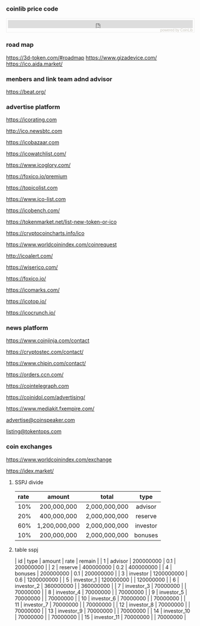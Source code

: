 ### coinlib price code 

<div style="font-family: Verdana, Tahoma, Arial, sans-serif;font-size: 10px;color: #C9C6BD;text-align: right;padding:4px 4px 0px 4px;margin: 0;width: 100%;border: 1px solid #eee!important;">
    <iframe src="https://coinlib.io/widget?type=horizontal&pref_coin_id=1505&invert_hover=" width="100%" height="22" scrolling="auto" marginwidth="0" marginheight="0" frameborder="0" border="0" style="border:0;margin:0;padding:0;">
    </iframe>powered by&nbsp;<a href="https://coinlib.io" target="_blank" style="font-size:10px; color:#C9C6BD; text-decoration:none;">CoinLib</a>
</div>





### road map

https://3d-token.com/#roadmap
https://www.gizadevice.com/
https://ico.aida.market/




### menbers and link team adnd advisor

https://beat.org/





### advertise platform

https://icorating.com

http://ico.newsbtc.com

https://icobazaar.com

https://icowatchlist.com/

https://www.icoglory.com/

https://foxico.io/premium

https://topicolist.com

https://www.ico-list.com

https://icobench.com/

https://tokenmarket.net/list-new-token-or-ico

https://cryptocoincharts.info/ico

https://www.worldcoinindex.com/coinrequest

http://icoalert.com/

https://wiserico.com/

https://foxico.io/

https://icomarks.com/

https://icotop.io/

https://icocrunch.io/


### news platform

https://www.coinjinja.com/contact

https://cryptostec.com/contact/

https://www.chipin.com/contact/

https://orders.ccn.com/

https://cointelegraph.com

https://coinidol.com/advertising/

https://www.mediakit.fxempire.com/

advertise@coinspeaker.com

listing@tokentops.com





### coin exchanges

https://www.worldcoinindex.com/exchange

https://idex.market/












1. SSPJ divide

    | rate          | amount           | total           | type         | 
    | :---          | :---:            | :---:           | :---:        |
    | 10%           | 200,000,000      | 2,000,000,000   | advisor      |
    | 20%           | 400,000,000      | 2,000,000,000   | reserve      |
    | 60%           | 1,200,000,000    | 2,000,000,000   | investor     |
    | 10%           | 200,000,000      | 2,000,000,000   | bonuses      |



2. table sspj 

    | id           | type           | amount      | rate         | remain      |
    | 1            | advisor        | 200000000   | 0.1          | 200000000   |
    | 2            | reserve        | 400000000   | 0.2          | 400000000   |
    | 4            | bonuses        | 200000000   | 0.1          | 200000000   |
    | 3            | investor       | 1200000000  | 0.6          | 1200000000  |
    | 5            | investor_1     | 120000000   |              | 120000000   |
    | 6            | investor_2     | 360000000   |              | 360000000   |
    | 7            | investor_3     | 70000000    |              | 70000000    |
    | 8            | investor_4     | 70000000    |              | 70000000    |
    | 9            | investor_5     | 70000000    |              | 70000000    |
    | 10           | investor_6     | 70000000    |              | 70000000    |
    | 11           | investor_7     | 70000000    |              | 70000000    |
    | 12           | investor_8     | 70000000    |              | 70000000    |
    | 13           | investor_9     | 70000000    |              | 70000000    |
    | 14           | investor_10    | 70000000    |              | 70000000    |
    | 15           | investor_11    | 70000000    |              | 70000000    |